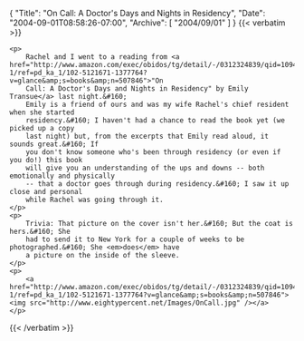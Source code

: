 {
  "Title": "On Call: A Doctor's Days and Nights in Residency",
  "Date": "2004-09-01T08:58:26-07:00",
  "Archive": [
    "2004/09/01"
  ]
}
{{< verbatim >}}

    <p>
        Rachel and I went to a reading from <a href="http://www.amazon.com/exec/obidos/tg/detail/-/0312324839/qid=1094054140/sr=8-1/ref=pd_ka_1/102-5121671-1377764?v=glance&amp;s=books&amp;n=507846">"On
        Call: A Doctor's Days and Nights in Residency" by Emily Transue</a> last night.&#160;
        Emily is a friend of ours and was my wife Rachel's chief resident when she started
        residency.&#160; I haven't had a chance to read the book yet (we picked up a copy
        last night) but, from the excerpts that Emily read aloud, it sounds great.&#160; If
        you don't know someone who's been through residency (or even if you do!) this book
        will give you an understanding of the ups and downs -- both emotionally and physically
        -- that a doctor goes through during residency.&#160; I saw it up close and personal
        while Rachel was going through it. 
    </p>
    <p>
        Trivia: That picture on the cover isn't her.&#160; But the coat is hers.&#160; She
        had to send it to New York for a couple of weeks to be photographed.&#160; She <em>does</em> have
        a picture on the inside of the sleeve. 
    </p>
    <p>
        <a href="http://www.amazon.com/exec/obidos/tg/detail/-/0312324839/qid=1094054140/sr=8-1/ref=pd_ka_1/102-5121671-1377764?v=glance&amp;s=books&amp;n=507846"><img src="http://www.eightypercent.net/Images/OnCall.jpg" /></a> 
    </p>

{{< /verbatim >}}
